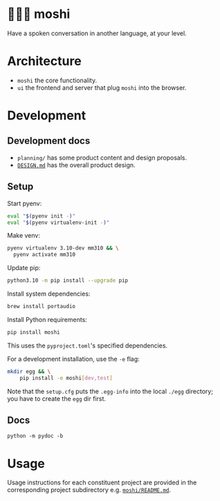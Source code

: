 # 🧑💬🤖 moshi
Have a spoken conversation in another language, at your level.

# Architecture
- `moshi` the core functionality.
- `ui` the frontend and server that plug `moshi` into the browser.

# Development

## Development docs
- `planning/` has some product content and design proposals.
- [`DESIGN.md`](DESIGN.md) has the overall product design.

## Setup

Start pyenv:
```sh
eval "$(pyenv init -)"
eval "$(pyenv virtualenv-init -)"
```

Make venv:
```sh
pyenv virtualenv 3.10-dev mm310 && \
  pyenv activate mm310
```

Update pip:
```sh
python3.10 -m pip install --upgrade pip
```

Install system dependencies:
```sh
brew install portaudio
```

Install Python requirements:
```sh
pip install moshi
```
This uses the `pyproject.toml`'s specified dependencies.

For a development installation, use the `-e` flag:
```sh
mkdir egg && \
    pip install -e moshi[dev,test]
```
Note that the `setup.cfg` puts the `.egg-info` into the local `./egg` directory; you have to create the `egg` dir first.

## Docs
```
python -m pydoc -b
```

# Usage
Usage instructions for each constituent project are provided in the corresponding project subdirectory e.g.
[`moshi/README.md`](moshi/README.md).
